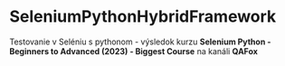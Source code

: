 # SeleniumPythonHybridFramework
Testovanie v Seléniu s pythonom - výsledok kurzu **Selenium Python - Beginners to Advanced (2023) - Biggest Course** na kanáli **QAFox**